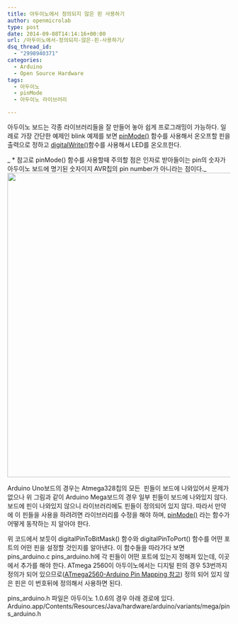 ```yaml
---
title: 아두이노에서 정의되지 않은 핀 사용하기
author: openmicrolab
type: post
date: 2014-09-08T14:14:16+00:00
url: /아두이노에서-정의되지-않은-핀-사용하기/
dsq_thread_id:
  - "2998940371"
categories:
  - Arduino
  - Open Source Hardware
tags:
  - 아두이노
  - pinMode
  - 아두이노 라이브러리

---
```

아두이노 보드는 각종 라이브러리들을 잘 만들어 놓아 쉽게 프로그래밍이 가능하다. 일례로 가장 간단한 예제인 blink 예제를 보면 <a href="http://arduino.cc/en/Reference/pinMode" target="_blank">pinMode()</a> 함수를 사용해서 온오프할 핀을 출력으로 정하고 <a href="http://arduino.cc/en/Reference/digitalWrite" target="_blank">digitalWrite()</a>함수를 사용해서 LED를 온오프한다.

_ * 참고로 pinMode() 함수를 사용할때 주의할 점은 인자로 받아들이는 pin의 숫자가 아두이노 보드에 명기된 숫자이지 AVR칩의 pin number가 아니라는 점이다._  
<a href="http://arduino.cc/en/Reference/pinMode" target="_blank"><img loading="lazy" class="alignnone" src="http://openmicrolab.cdn2.cafe24.com/Arduino_-_PinMapping2560.png" alt="" width="662" height="686" /></a>

Arduino Uno보드의 경우는 Atmega328칩의 모든  핀들이 보드에 나와있어서 문제가 없으나 위 그림과 같이 Arduino Mega보드의 경우 일부 핀들이 보드에 나와있지 않다. 보드에 핀이 나와있지 않으니 라이브러리에도 핀들이 정의되어 있지 않다. 따라서 만약에 이 핀들을 사용을 하려려면 라이브러리를 수정을 해야 하며, <a href="http://arduino.cc/en/Reference/pinMode" target="_blank">pinMode()</a> 라는 함수가 어떻게 동작하는 지 알아야 한다.

위 코드에서 보듯이 digitalPinToBitMask() 함수와 digitalPinToPort() 함수를 어떤 포트의 어떤 핀을 설정할 것인지를 알아낸다. 이 함수들을 따라가다 보면 pins\_arduino.c pins\_arduino.h에 각 핀들이 어떤 포트에 있는지 정해져 있는데, 이곳에서 추가를 해야 한다. ATmega 2560이 아두이노에서는 디지털 핀의 경우 53번까지 정의가 되어 있으므로(<a href="http://arduino.cc/en/Hacking/PinMapping2560" target="_blank">ATmega2560-Arduino Pin Mapping 참고</a>) 정의 되어 있지 않은 핀은 이 번호뒤에 정의해서 사용하면 된다.

pins\_arduino.h 파일은 아두이노 1.0.6의 경우 아래 경로에 있다. Arduino.app/Contents/Resources/Java/hardware/arduino/variants/mega/pins\_arduino.h